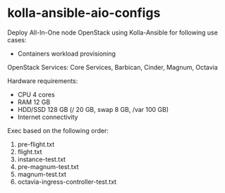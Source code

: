 # kolla-ansible-aio-configs

Deploy All-In-One node OpenStack using Kolla-Ansible for following use cases:
- Containers workload provisioning

OpenStack Services: Core Services, Barbican, Cinder, Magnum, Octavia

Hardware requirements:
- CPU 4 cores
- RAM 12 GB
- HDD/SSD 128 GB (/ 20 GB, swap 8 GB, /var 100 GB)
- Internet connectivity

Exec based on the following order:
1. pre-flight.txt
2. flight.txt
3. instance-test.txt
4. pre-magnum-test.txt
5. magnum-test.txt
6. octavia-ingress-controller-test.txt